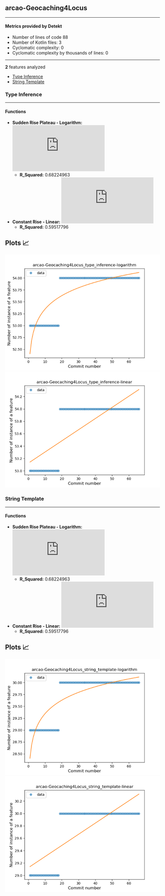 ## arcao-Geocaching4Locus
----
#### Metrics provided by Detekt
* Number of lines of code 88
* Number of Kotlin files: 3
* Cyclomatic complexity: 0
* Cyclomatic complexity by thousands of lines: 0 

----
**2** features analyzed

*	<a href="#type_inference">Type Inference</a> 
*	<a href="#string_template">String Template</a> 


### <a name="type_inference">Type Inference</a>
----
#### Functions
* **Sudden Rise Plateau - Logarithm:** ![equation](http://latex.codecogs.com/svg.latex?2.016947%5Clog_%7B138.692713%7D%28x%29%20&plus;%2052.404249)
    * **R_Squared:** 0.68224963
* **Constant Rise - Linear:** ![equation](http://latex.codecogs.com/svg.latex?0.018036x%20&plus;%2053.123077)
    * **R_Squared:** 0.59517796

**Plots** :chart_with_upwards_trend:
-----

![arcao-Geocaching4Locus T6](../plots/arcao-Geocaching4Locus_type_inference_T6.png)
![arcao-Geocaching4Locus T1](../plots/arcao-Geocaching4Locus_type_inference_T1.png)
### <a name="string_template">String Template</a>
----
#### Functions
* **Sudden Rise Plateau - Logarithm:** ![equation](http://latex.codecogs.com/svg.latex?1.083901%5Clog_%7B14.162299%7D%28x%29%20&plus;%2028.404249)
    * **R_Squared:** 0.68224963
* **Constant Rise - Linear:** ![equation](http://latex.codecogs.com/svg.latex?0.018036x%20&plus;%2029.123077)
    * **R_Squared:** 0.59517796

**Plots** :chart_with_upwards_trend:
-----

![arcao-Geocaching4Locus T6](../plots/arcao-Geocaching4Locus_string_template_T6.png)
![arcao-Geocaching4Locus T1](../plots/arcao-Geocaching4Locus_string_template_T1.png)
